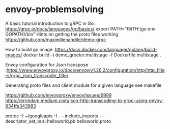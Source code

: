 # envoy-problemsolving

A basic tutorial introduction to gRPC in Go. https://grpc.io/docs/languages/go/basics/
export PATH="$PATH:$(go env GOPATH)/bin"
Hints on getting the proto files working https://github.com/maximilienandile/demo-grpc

How to build go image. https://docs.docker.com/language/golang/build-images/
docker build -t demo_greeter:multistage -f Dockerfile.multistage .

Envoy configuration for Json transpose :https://www.envoyproxy.io/docs/envoy/v1.26.2/configuration/http/http_filters/grpc_json_transcoder_filter

Generating proto files and client module for a given language see makefile


https://github.com/envoyproxy/envoy/issues/6999
https://errindam.medium.com/json-http-transcoding-to-grpc-using-envoy-934ffe343983


protoc -I ~/googleapis -I . --include_imports --descriptor_set_out=helloworld.pb helloworld.proto

